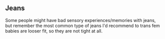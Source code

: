 ## Jeans

Some people might have bad sensory experiences/memories with jeans, but remember
the most common type of jeans I'd recommend to trans fem babies are looser fit,
so they are not tight at all.
